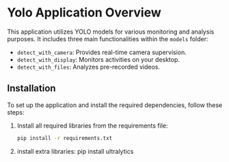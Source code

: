 # Yolo Application Overview

This application utilizes YOLO models for various monitoring and analysis purposes. It includes three main functionalities within the `models` folder:

- `detect_with_camera`: Provides real-time camera supervision.
- `detect_with_display`: Monitors activities on your desktop.
- `detect_with_files`: Analyzes pre-recorded videos.

## Installation

To set up the application and install the required dependencies, follow these steps:

1. Install all required libraries from the requirements file:
   ```bash
   pip install -r requirements.txt
2. install extra libraries:
    pip install ultralytics